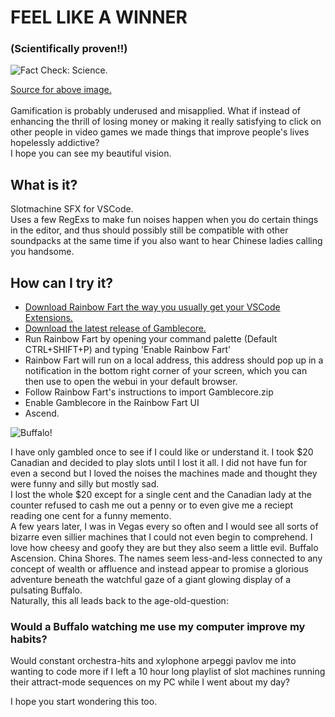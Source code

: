 <h1>FEEL LIKE A WINNER</h1>
<h3>(Scientifically proven!!)</h3>
<img src="https://github.com/user-attachments/assets/0aa1a453-5af1-49ee-bc54-dfc5a5711435.png" alt="Fact Check: Science.">
<p>
  <a href="https://pmc.ncbi.nlm.nih.gov/articles/PMC4225056/#Sec14"> Source for above image. </a><br><br>
  Gamification is probably underused and misapplied. What if instead of enhancing the thrill of losing money or making it really satisfying to click on other people in video games we made things that improve people's lives hopelessly addictive?<br>I hope you can see my beautiful vision.
</p>
<h2>What is it?</h2>
<p>Slotmachine SFX for VSCode.<br>Uses a few RegExs to make fun noises happen when you do certain things in the editor, and thus should possibly still be compatible with other soundpacks at the same time if you also want to hear Chinese ladies calling you handsome.</p>
<h2>How can I try it?</h2>
<ul>
  <li><a href="https://saekiraku.github.io/vscode-rainbow-fart/#/en/">Download Rainbow Fart the way you usually get your VSCode Extensions.</a></li>
  <li><a href="https://github.com/pelmeniboiler/gamblecore/releases">Download the latest release of Gamblecore.</a></li>
  <li>Run Rainbow Fart by opening your command palette (Default CTRL+SHIFT+P) and typing 'Enable Rainbow Fart'</li>
  <li>Rainbow Fart will run on a local address, this address should pop up in a notification in the bottom right corner of your screen, which you can then use to open the webui in your default browser.</li>
  <li>Follow Rainbow Fart's instructions to import Gamblecore.zip</li>
  <li>Enable Gamblecore in the Rainbow Fart UI</li>
  <li>Ascend.</li>
</ul>
<img src="https://github.com/user-attachments/assets/b8824cff-7639-4c40-b966-65c4bf6cd4a8.png" alt="Buffalo!">
<p>I have only gambled once to see if I could like or understand it. I took $20 Canadian and decided to play slots until I lost it all. I did not have fun for even a second but I loved the noises the machines made and thought they were funny and silly but mostly sad.<br>I lost the whole $20 except for a single cent and the Canadian lady at the counter refused to cash me out a penny or to even give me a reciept reading one cent for a funny memento.<br>A few years later, I was in Vegas every so often and I would see all sorts of bizarre even sillier machines that I could not even begin to comprehend. I love how cheesy and goofy they are but they also seem a little evil. Buffalo Ascension. China Shores. The names seem less-and-less connected to any concept of wealth or affluence and instead appear to promise a glorious adventure beneath the watchful gaze of a giant glowing display of a pulsating Buffalo.<br>Naturally, this all leads back to the age-old-question:</p>
<h3>Would a Buffalo watching me use my computer improve my habits?</h3>
<p>Would constant orchestra-hits and xylophone arpeggi pavlov me into wanting to code more if I left a 10 hour long playlist of slot machines running their attract-mode sequences on my PC while I went about my day?<br></p>
<p>I hope you start wondering this too.</p>

